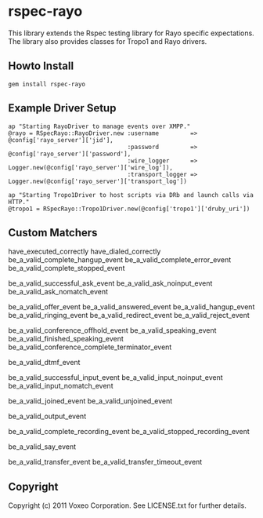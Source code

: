 rspec-rayo
============

This library extends the Rspec testing library for Rayo specific expectations. The library also provides classes for Tropo1 and Rayo drivers.

Howto Install
-------------

	gem install rspec-rayo

Example Driver Setup
--------------------

	ap "Starting RayoDriver to manage events over XMPP."
	@rayo = RSpecRayo::RayoDriver.new :username         => @config['rayo_server']['jid'],
	                                  :password         => @config['rayo_server']['password'],
	                                  :wire_logger      => Logger.new(@config['rayo_server']['wire_log']),
	                                  :transport_logger => Logger.new(@config['rayo_server']['transport_log'])

	ap "Starting Tropo1Driver to host scripts via DRb and launch calls via HTTP."
	@tropo1 = RSpecRayo::Tropo1Driver.new(@config['tropo1']['druby_uri'])

Custom Matchers
---------------

have_executed_correctly
have_dialed_correctly
be_a_valid_complete_hangup_event
be_a_valid_complete_error_event
be_a_valid_complete_stopped_event

be_a_valid_successful_ask_event
be_a_valid_ask_noinput_event
be_a_valid_ask_nomatch_event

be_a_valid_offer_event
be_a_valid_answered_event
be_a_valid_hangup_event
be_a_valid_ringing_event
be_a_valid_redirect_event
be_a_valid_reject_event

be_a_valid_conference_offhold_event
be_a_valid_speaking_event
be_a_valid_finished_speaking_event
be_a_valid_conference_complete_terminator_event

be_a_valid_dtmf_event

be_a_valid_successful_input_event
be_a_valid_input_noinput_event
be_a_valid_input_nomatch_event

be_a_valid_joined_event
be_a_valid_unjoined_event

be_a_valid_output_event

be_a_valid_complete_recording_event
be_a_valid_stopped_recording_event

be_a_valid_say_event

be_a_valid_transfer_event
be_a_valid_transfer_timeout_event


Copyright
---------

Copyright (c) 2011 Voxeo Corporation. See LICENSE.txt for further details.

